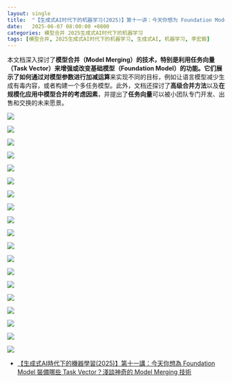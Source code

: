 ```yaml
---
layout: single
title:  "【生成式AI时代下的机器学习(2025)】第十一讲：今天你想为 Foundation Model 装备哪些 Task Vector？浅谈神奇的 Model Merging 技术"
date:   2025-06-07 08:00:00 +0800
categories: 模型合并 2025生成式AI时代下的机器学习
tags: [模型合并, 2025生成式AI时代下的机器学习, 生成式AI, 机器学习, 李宏毅]
---
```


本文档深入探讨了**模型合并（Model Merging）**的技术，特别是利用**任务向量（Task Vector）**来增强或改变**基础模型（Foundation Model）**的功能。它们展示了如何通过**对模型参数进行加减运算**来实现不同的目标，例如让语言模型减少生成有毒内容，或者构建一个多任务模型。此外，文档还探讨了**高级合并方法**以及**在规模化应用中模型合并的考虑因素**，并提出了**任务向量**可以被小团队专门开发、出售和交换的未来愿景。

<!--more-->

![](/images/2025/HungYiLee/11-ModelMerging/01.jpg)

![](/images/2025/HungYiLee/11-ModelMerging/02.jpg)

![](/images/2025/HungYiLee/11-ModelMerging/03.jpg)

![](/images/2025/HungYiLee/11-ModelMerging/04.jpg)

![](/images/2025/HungYiLee/11-ModelMerging/05.jpg)

![](/images/2025/HungYiLee/11-ModelMerging/06.jpg)

![](/images/2025/HungYiLee/11-ModelMerging/07.jpg)

![](/images/2025/HungYiLee/11-ModelMerging/08.jpg)

![](/images/2025/HungYiLee/11-ModelMerging/09.jpg)

![](/images/2025/HungYiLee/11-ModelMerging/10.jpg)

![](/images/2025/HungYiLee/11-ModelMerging/11.jpg)

![](/images/2025/HungYiLee/11-ModelMerging/12.jpg)

![](/images/2025/HungYiLee/11-ModelMerging/13.jpg)

![](/images/2025/HungYiLee/11-ModelMerging/14.jpg)

![](/images/2025/HungYiLee/11-ModelMerging/15.jpg)

![](/images/2025/HungYiLee/11-ModelMerging/16.jpg)

![](/images/2025/HungYiLee/11-ModelMerging/17.jpg)

![](/images/2025/HungYiLee/11-ModelMerging/18.jpg)

![](/images/2025/HungYiLee/11-ModelMerging/19.jpg)


- [【生成式AI時代下的機器學習(2025)】第十一講：今天你想為 Foundation Model 裝備哪些 Task Vector？淺談神奇的 Model Merging 技術](https://www.youtube.com/watch?v=jFUwoCkdqAo)
